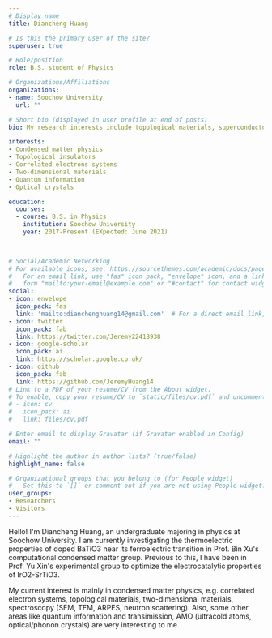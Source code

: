 ```yaml
---
# Display name
title: Diancheng Huang

# Is this the primary user of the site?
superuser: true

# Role/position
role: B.S. student of Physics

# Organizations/Affiliations
organizations:
- name: Soochow University
  url: ""

# Short bio (displayed in user profile at end of posts)
bio: My research interests include topological materials, superconductor, superfluid and two-dimensional materials.

interests:
- Condensed matter physics
- Topological insulators
- Correlated electrons systems
- Two-dimensional materials
- Quantum information
- Optical crystals

education:
  courses:
  - course: B.S. in Physics
    institution: Soochow University
    year: 2017-Present (EXpected: June 2021)
    


# Social/Academic Networking
# For available icons, see: https://sourcethemes.com/academic/docs/page-builder/#icons
#   For an email link, use "fas" icon pack, "envelope" icon, and a link in the
#   form "mailto:your-email@example.com" or "#contact" for contact widget.
social:
- icon: envelope
  icon_pack: fas
  link: 'mailto:dianchenghuang14@gmail.com'  # For a direct email link, use "mailto:test@example.org".
- icon: twitter
  icon_pack: fab
  link: https://twitter.com/Jeremy22418938
- icon: google-scholar
  icon_pack: ai
  link: https://scholar.google.co.uk/
- icon: github
  icon_pack: fab
  link: https://github.com/JeremyHuang14
# Link to a PDF of your resume/CV from the About widget.
# To enable, copy your resume/CV to `static/files/cv.pdf` and uncomment the lines below.
# - icon: cv
#   icon_pack: ai
#   link: files/cv.pdf

# Enter email to display Gravatar (if Gravatar enabled in Config)
email: ""

# Highlight the author in author lists? (true/false)
highlight_name: false

# Organizational groups that you belong to (for People widget)
#   Set this to `[]` or comment out if you are not using People widget.
user_groups:
- Researchers
- Visitors
---
```


Hello! I'm Diancheng Huang, an undergraduate majoring in physics at Soochow University. I am currently investigating the thermoelectric properties of doped BaTiO3 near its ferroelectric transition in Prof. Bin Xu's computational condensed matter group. Previous to this, I have been in Prof. Yu Xin's experimental group to optimize the electrocatalytic properties of IrO2-SrTiO3.

My current interest is mainly in condensed matter physics, e.g. correlated electron systems, topological materials, two-dimensional materials, spectroscopy (SEM, TEM, ARPES, neutron scattering). Also, some other areas like quantum information and transimission, AMO (ultracold atoms, optical/phonon crystals) are very interesting to me.

